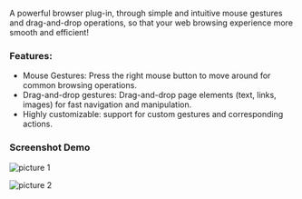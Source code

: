 A powerful browser plug-in, through simple and intuitive mouse gestures and drag-and-drop operations, so that your web browsing experience more smooth and efficient!

### Features:

- Mouse Gestures: Press the right mouse button to move around for common browsing operations.
- Drag-and-drop gestures: Drag-and-drop page elements (text, links, images) for fast navigation and manipulation.
- Highly customizable: support for custom gestures and corresponding actions.

### Screenshot Demo

![picture 1](https://github.com/user-attachments/assets/776e0e81-c271-47b6-8edf-af10f7db72f7)

![picture 2](https://github.com/user-attachments/assets/617cef87-6628-4e94-992e-35ceab4d2097)
